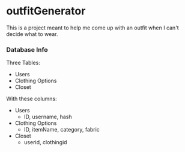 # outfitGenerator

This is a project meant to help me come up with an outfit when I can't decide what to wear.


### Database Info
Three Tables:
- Users
- Clothing Options
- Closet

With these columns:
- Users
  - ID, username, hash
- Clothing Options
  - ID, itemName, category, fabric
- Closet
  - userid, clothingid
